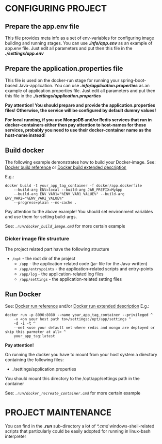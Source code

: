 # CONFIGURING PROJECT
## Prepare the app.env file
This file provides meta info as a set of env-variables for configuring image building and running stages.
You can use _**.info/app.env**_ as an example of app.env file. Just edit all parameters and put then 
this file in  the _**./settings/app.env**_

## Prepare the application.properties file
This file is used on the docker-run stage for running your spring-boot-based Java-application. 
You can use _**.info/application.properties**_ as an example of application.properties file. 
Just edit all parameters and put then this file in  the _**./settings/application.properties**_

**Pay attention! You should prepare and provide the application.properties files!
Otherwise, the service will be configured by default dummy values!** 

**For local running, if you use MongoDB and/or Redis services 
that run in docker-containers either then pay attention to host-names for these services, 
probably you need to use their docker-container name as the host-name instead!**

## Build docker
The following example demonstrates how to build your Docker-image.
See: [Docker build reference][l2] or [Docker build extended description][l5]

E.g.:

    docker build -t your_app_tag_container -f docker/app.dockerfile 
        --build-arg ENV=local --build-arg JAR_PREFIX=MyApp
        --build-arg ENV_VAR1="%ENV_VAR1_VALUE%" --build-arg ENV_VAR2="%ENV_VAR2_VALUE%"
        --progress=plain --no-cache .
    
Pay attention to the above example! You should set environment variables and use them for setting build-args.

See: _`.run/docker_build_image.cmd`_ for more certain example

### Dicker image file structure
The project related part have the following structure

- `/opt` - the root dir of the project
    - `/app` - the application-related code (jar-file for the Java-written)
    - `/app/entrypoints` - the application-related scripts and entry-points
    - `/app/log` - the application-related log files
    - `/app/settings` - the application-related setting files

## Run Docker
See: [Docker run reference][l3] and/or [Docker run extended description][l4]
E.g.:
 
    docker run -p 8090:8080 --name your_app_tag_container --privileged ^
        -v <on your host path to>/settings:/opt/app/settings ^
        -d -i -t ^
        --net <use your default net where redis and mongo are deployed or skip this parmeter at all> ^
        your_app_tag:latest

**Pay attention!**

On running the docker you have to mount from your host system a directory containing the following files:
- ./settings/application.properties

You should mount this directory to the /opt/app/settings path in the container
 
See: _`.run/docker_recreate_container.cmd`_ for more certain example

# PROJECT MAINTENANCE
You can find in the **_.run_** sub-directory a lot of _*.cmd_ windows-shell-related scripts that particularly 
could be easily adopted for running in linux-bash interpreter

[l1]: https://docs.docker.com/engine/reference/commandline/run/#set-environment-variables--e---env---env-file

[l2]: https://docs.docker.com/engine/reference/commandline/build/

[l3]: https://docs.docker.com/engine/reference/run/

[l4]: https://docs.docker.com/engine/reference/commandline/run/

[l5]: https://docs.docker.com/engine/reference/commandline/build/
